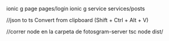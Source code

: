  ionic g page pages/login
 ionic g service services/posts
 
//json to ts
Convert from clipboard (Shift + Ctrl + Alt + V)

 //correr node en la carpeta de fotosgram-server
 tsc
 node dist/
